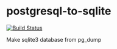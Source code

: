 # postgresql-to-sqlite
[![Build Status](https://travis-ci.org/caiiiycuk/postgresql-to-sqlite.svg)](https://travis-ci.org/caiiiycuk/postgresql-to-sqlite)

Make sqlite3 database from pg_dump
